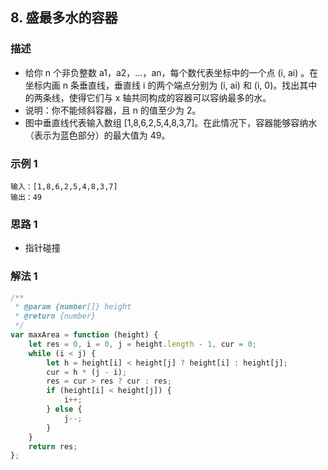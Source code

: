<!--
 * @Author: your name
 * @Date: 2020-03-09 22:20:59
 * @LastEditTime: 2020-07-19 16:49:03
 * @LastEditors: Please set LastEditors
 * @Description: In User Settings Edit
 * @FilePath: /leetcode_fe/451-500/485_最大连续1的个数.md
 -->
## 8. 盛最多水的容器

### 描述
+ 给你 n 个非负整数 a1，a2，...，an，每个数代表坐标中的一个点 (i, ai) 。在坐标内画 n 条垂直线，垂直线 i 的两个端点分别为 (i, ai) 和 (i, 0)。找出其中的两条线，使得它们与 x 轴共同构成的容器可以容纳最多的水。
+ 说明：你不能倾斜容器，且 n 的值至少为 2。
+ 图中垂直线代表输入数组 [1,8,6,2,5,4,8,3,7]。在此情况下，容器能够容纳水（表示为蓝色部分）的最大值为 49。


### 示例 1
```
输入：[1,8,6,2,5,4,8,3,7]
输出：49
```


### 思路 1
+ 指针碰撞


### 解法 1
```js
/**
 * @param {number[]} height
 * @return {number}
 */
var maxArea = function (height) {
    let res = 0, i = 0, j = height.length - 1, cur = 0;
    while (i < j) {
        let h = height[i] < height[j] ? height[i] : height[j];
        cur = h * (j - i);
        res = cur > res ? cur : res;
        if (height[i] < height[j]) {
            i++;
        } else {
            j--;
        }
    }
    return res;
};
```

